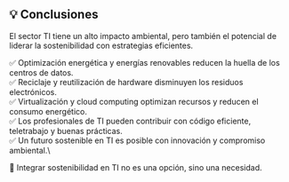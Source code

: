 ## 💡 Conclusiones
El sector TI tiene un alto impacto ambiental, pero también el potencial de liderar la sostenibilidad con estrategias eficientes.

✅ Optimización energética y energías renovables reducen la huella de los centros de datos.\
✅ Reciclaje y reutilización de hardware disminuyen los residuos electrónicos.\
✅ Virtualización y cloud computing optimizan recursos y reducen el consumo energético.\
✅ Los profesionales de TI pueden contribuir con código eficiente, teletrabajo y buenas prácticas.\
✅ Un futuro sostenible en TI es posible con innovación y compromiso ambiental.\

🌱 Integrar sostenibilidad en TI no es una opción, sino una necesidad.
